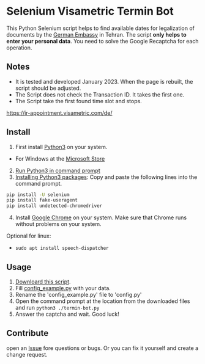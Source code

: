 # Selenium Visametric Termin Bot

This Python Selenium script helps to find available dates for legalization of documents by the [German Embassy](https://teheran.diplo.de/) in Tehran. 
The script **only helps to enter your personal data**. You need to solve the Google Recaptcha for each operation.

## Notes
- It is tested and developed January 2023. When the page is rebuilt, the script should be adjusted.
- The Script does not check the Transaction ID. It takes the first one.
- The Script take the first found time slot and stops.


https://ir-appointment.visametric.com/de/

## Install
1. First install [Python3](https://www.python.org/downloads/) on your system. 
- For Windows at the [Microsoft Store](https://www.microsoft.com/store/productId/9NJ46SX7X90P)
2. [Run Python3 in command prompt](https://www.youtube.com/watch?v=pFYcAOsNyvs)
3. [Installing Python3 packages](https://packaging.python.org/en/latest/tutorials/installing-packages/): 
Copy and paste the following lines into the command prompt.

```sh
pip install -U selenium
pip install fake-useragent
pip install undetected-chromedriver
```
4. Install [Google Chrome](https://www.google.com/intl/de_de/chrome/) on your system. Make sure that Chrome runs without problems on your system.

Optional for linux:
- ```sudo apt install speech-dispatcher```


## Usage
1. [Downloard this script](https://github.com/Rolfff/Visametric-Termin-Bot/archive/refs/heads/master.zip).
2. Fill [config_example.py](https://github.com/Rolfff/Visametric-Termin-Bot/blob/master/config_example.py) with your data.
3. Rename the 'config_example.py' file to 'config.py'
4. Open the command prompt at the location from the downloaded files and run ```python3 ./termin-bot.py```
5. Answer the captcha and wait. Good luck!



## Contribute
open an [Issue](https://github.com/Rolfff/Visametric-Termin-Bot/issues) fore questions or bugs. Or you can fix it yourself and create a change request. 
